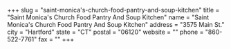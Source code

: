 +++
slug = "saint-monica's-church-food-pantry-and-soup-kitchen"
title = "Saint Monica's Church Food Pantry And Soup Kitchen"
name = "Saint Monica's Church Food Pantry And Soup Kitchen"
address = "3575 Main St."
city = "Hartford"
state = "CT"
postal = "06120"
website = ""
phone = "860-522-7761"
fax = ""
+++
